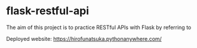 # flask-restful-api

The aim of this project is to practice RESTful APIs with Flask by referring to

Deployed website: <https://hirofunatsuka.pythonanywhere.com/>
